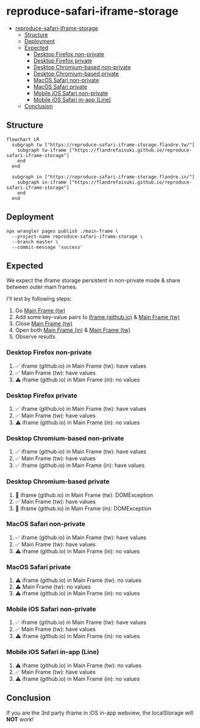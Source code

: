 # reproduce-safari-iframe-storage

- [reproduce-safari-iframe-storage](#reproduce-safari-iframe-storage)
  - [Structure](#structure)
  - [Deployment](#deployment)
  - [Expected](#expected)
    - [Desktop Firefox non-private](#desktop-firefox-non-private)
    - [Desktop Firefox private](#desktop-firefox-private)
    - [Desktop Chromium-based non-private](#desktop-chromium-based-non-private)
    - [Desktop Chromium-based private](#desktop-chromium-based-private)
    - [MacOS Safari non-private](#macos-safari-non-private)
    - [MacOS Safari private](#macos-safari-private)
    - [Mobile iOS Safari non-private](#mobile-ios-safari-non-private)
    - [Mobile iOS Safari in-app (Line)](#mobile-ios-safari-in-app-line)
  - [Conclusion](#conclusion)

## Structure

```mermaid
flowchart LR
  subgraph tw ["https://reproduce-safari-iframe-storage.flandre.tw/"]
    subgraph tw-iframe ["https://flandrefaisuki.github.io/reproduce-safari-iframe-storage"]
    end
  end

  subgraph in ["https://reproduce-safari-iframe-storage.flandre.in/"]
    subgraph in-iframe ["https://flandrefaisuki.github.io/reproduce-safari-iframe-storage"]
    end
  end
```

## Deployment

```shell
npx wrangler pages publish ./main-frame \
  --project-name reproduce-safari-iframe-storage \
  --branch master \
  --commit-message 'success'
```

## Expected

We expect the iframe storage persistent in non-private mode & share between outer main frames.

I'll test by following steps:

1. Go [Main Frame (tw)](https://reproduce-safari-iframe-storage.flandre.tw/)
2. Add some key-value pairs to [iframe (github.io)](https://flandrefaisuki.github.io/reproduce-safari-iframe-storage) & [Main Frame (tw)](https://reproduce-safari-iframe-storage.flandre.tw/)
3. Close [Main Frame (tw)](https://reproduce-safari-iframe-storage.flandre.tw/)
4. Open both [Main Frame (in)](https://reproduce-safari-iframe-storage.flandre.in/) & [Main Frame (tw)](https://reproduce-safari-iframe-storage.flandre.tw/)
5. Observe results

### Desktop Firefox non-private

1. ✅ iframe (github.io) in Main Frame (tw): have values
2. ✅ Main Frame (tw): have values
3. ⚠️ iframe (github.io) in Main Frame (in): no values

### Desktop Firefox private

1. ✅ iframe (github.io) in Main Frame (tw): have values
2. ✅ Main Frame (tw): have values
3. ⚠️ iframe (github.io) in Main Frame (in): no values

### Desktop Chromium-based non-private

1. ✅ iframe (github.io) in Main Frame (tw): have values
2. ✅ Main Frame (tw): have values
3. ✅ iframe (github.io) in Main Frame (in): have values

### Desktop Chromium-based private

1. 🚫 iframe (github.io) in Main Frame (tw): DOMException
2. ✅ Main Frame (tw): have values
3. 🚫 iframe (github.io) in Main Frame (in): DOMException

### MacOS Safari non-private

1. ✅ iframe (github.io) in Main Frame (tw): have values
2. ✅ Main Frame (tw): have values
3. ⚠️ iframe (github.io) in Main Frame (in): no values

### MacOS Safari private

1. ⚠️ iframe (github.io) in Main Frame (tw): no values
2. ⚠️ Main Frame (tw): no values
3. ⚠️ iframe (github.io) in Main Frame (in): no values

### Mobile iOS Safari non-private

1. ✅ iframe (github.io) in Main Frame (tw): have values
2. ✅ Main Frame (tw): have values
3. ⚠️ iframe (github.io) in Main Frame (in): no values

### Mobile iOS Safari in-app (Line)

1. ⚠️ iframe (github.io) in Main Frame (tw): no values
2. ✅ Main Frame (tw): have values
3. ⚠️ iframe (github.io) in Main Frame (in): no values

## Conclusion

If you are the 3rd party iframe in iOS in-app webview, the localStorage will **NOT** work!
